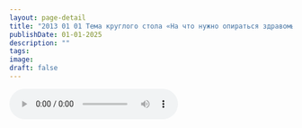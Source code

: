 ```yaml
---
layout: page-detail
title: "2013 01 01 Тема круглого стола «На что нужно опираться здравомыслящему человеку в современном мире»"
publishDate: 01-01-2025
description: ""
tags:
image:
draft: false
---
```


<audio title=" - 2013 01 01 Тема круглого стола «На что нужно опираться здравомыслящему человеку в современном мире».mp3" src="/upload/iblock/7bc/7bc076088657daa1c3f80e3cd1e9d054.mp3" controls=""></audio>

  
